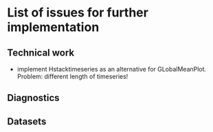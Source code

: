 List of issues for further implementation
=========================================

Technical work
--------------

* implement Hstacktimeseries as an alternative for GLobalMeanPlot. Problem:
  different length of timeseries!


Diagnostics
-----------




Datasets
--------
